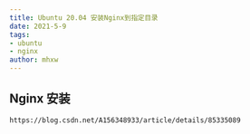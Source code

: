 ```yaml
---
title: Ubuntu 20.04 安装Nginx到指定目录
date: 2021-5-9
tags:
- ubuntu
- nginx
author: mhxw
---
```


## Nginx 安装

```shell
https://blog.csdn.net/A156348933/article/details/85335089
```

